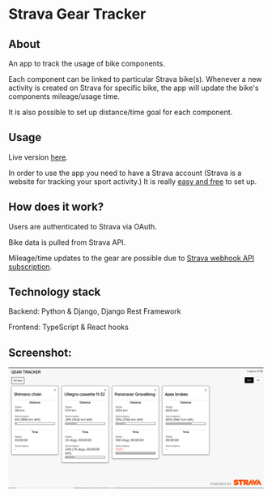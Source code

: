 # Strava Gear Tracker

## About

An app to track the usage of bike components. 

Each component can be linked to particular Strava bike(s). Whenever a new activity is created on Strava for specific bike, the app will update the bike's components mileage/usage time.

It is also possible to set up distance/time goal for each component.

## Usage

Live version [here](http://stravageartracker.herokuapp.com/).

In order to use the app you need to have a Strava account (Strava is a website for tracking your sport activity.) It is really [easy and free](https://www.strava.com/) to set up.

## How does it work? 

Users are authenticated to Strava via OAuth. 

Bike data is pulled from Strava API.

Mileage/time updates to the gear are possible due to [Strava webhook API subscription](https://developers.strava.com/docs/webhooks/).

## Technology stack

Backend: Python & Django, Django Rest Framework

Frontend: TypeScript & React hooks

## Screenshot:
![Alt text](/screenshots/GearTrackerIndex.PNG?raw=true)
